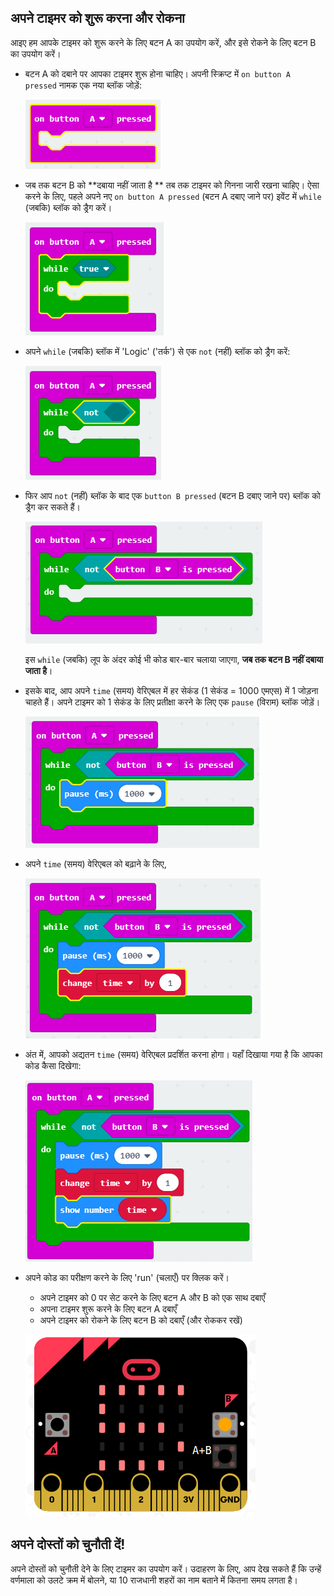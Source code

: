 ## अपने टाइमर को शुरू करना और रोकना

आइए हम आपके टाइमर को शुरू करने के लिए बटन A का उपयोग करें, और इसे रोकने के लिए बटन B का उपयोग करें।

+ बटन A को दबाने पर आपका टाइमर शुरू होना चाहिए। अपनी स्क्रिप्ट में `on button A pressed` नामक एक नया ब्लॉक जोड़ें:
    
    ![स्क्रीनशॉट](images/clock-a-pressed.png)

+ जब तक बटन B को **दबाया नहीं जाता है ** तब तक टाइमर को गिनना जारी रखना चाहिए। ऐसा करने के लिए, पहले अपने नए `on button A pressed` (बटन A दबाए जाने पर) इवेंट में `while` (जबकि) ब्लॉक को ड्रैग करें।
    
    ![स्क्रीनशॉट](images/clock-while.png)

+ अपने `while` (जबकि) ब्लॉक में 'Logic' ('तर्क') से एक `not` (नहीं) ब्लॉक को ड्रैग करें:
    
    ![स्क्रीनशॉट](images/clock-not.png)

+ फिर आप `not` (नहीं) ब्लॉक के बाद एक `button B pressed` (बटन B दबाए जाने पर) ब्लॉक को ड्रैग कर सकते हैं।
    
    ![स्क्रीनशॉट](images/clock-b-pressed.png)
    
    इस `while` (जबकि) लूप के अंदर कोई भी कोड बार-बार चलाया जाएगा, **जब तक बटन B नहीं दबाया जाता है**।

+ इसके बाद, आप अपने `time` (समय) वेरिएबल में हर सेकंड (1 सेकंड = 1000 एमएस) में 1 जोड़ना चाहते हैं। अपने टाइमर को 1 सेकंड के लिए प्रतीक्षा करने के लिए एक `pause` (विराम) ब्लॉक जोड़ें।
    
    ![स्क्रीनशॉट](images/clock-pause.png)

+ अपने `time` (समय) वेरिएबल को बढ़ाने के लिए,
    
    ![स्क्रीनशॉट](images/clock-change-time.png)

+ अंत में, आपको अद्यतन `time` (समय) वेरिएबल प्रदर्शित करना होगा। यहाँ दिखाया गया है कि आपका कोड कैसा दिखेगा:
    
    ![स्क्रीनशॉट](images/clock-update.png)

+ अपने कोड का परीक्षण करने के लिए 'run' (चलाएँ) पर क्लिक करें।
    
    + अपने टाइमर को 0 पर सेट करने के लिए बटन A और B को एक साथ दबाएँ
    + अपना टाइमर शुरू करने के लिए बटन A दबाएँ
    + अपने टाइमर को रोकने के लिए बटन B को दबाएँ (और रोककर रखें)
    
    ![स्क्रीनशॉट](images/clock-test.png)

## अपने दोस्तों को चुनौती दें!

अपने दोस्तों को चुनौती देने के लिए टाइमर का उपयोग करें। उदाहरण के लिए, आप देख सकते हैं कि उन्हें वर्णमाला को उलटे क्रम में बोलने, या 10 राजधानी शहरों का नाम बताने में कितना समय लगता है।